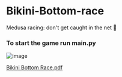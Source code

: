 # Bikini-Bottom-race
Medusa racing: don't get caught in the net 🐙

### To start the game run main.py
![image](https://user-images.githubusercontent.com/55020753/168775552-d63a3b81-ff00-4b6f-b352-38568dba3379.png)

[Bikini Bottom Race.pdf](https://github.com/Yusupovaedna/Bikini-Bottom-race/files/9057890/Bikini.Bottom.Race.pdf)
